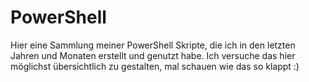 # PowerShell

Hier eine Sammlung meiner PowerShell Skripte, die ich in den letzten Jahren und Monaten erstellt und genutzt habe. 
Ich versuche das hier möglichst übersichtlich zu gestalten, mal schauen wie das so klappt :)
